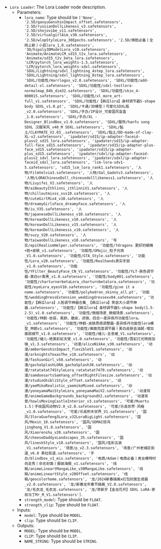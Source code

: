 - `Lora Loader`: The Lora Loader node description.
    - Parameters:
        - `lora_name`: Type should be `['None', '2.5D/ganyuGenshinImpact_offset.safetensors', '2.5D/russianDollLikeness_v3.safetensors', '2.5D/shojovibe_v11.safetensors', '2.5D/virtualgirlAim_v30.safetensors', '2.5D/wlopStyleLora_30Epochs.safetensors', '2.5D/换脸必备丨全网上新丨小芸lora_1.0.safetensors', '3D/hipoly3DModelLora_v10.safetensors', 'Animate/AnimateLCM_sd15_t2v_lora.safetensors', 'Animate/sd15_t2v_beta_lora.safetensors', 'LCM/pytorch_lora_weights-1.5.safetensors', 'LCM/pytorch_lora_weights-sdxl.safetensors', 'SDXL/Lightning/sdxl_lightning_4step_lora.safetensors', 'SDXL/Lightning/sdxl_lightning_8step_lora.safetensors', 'SDXL/功能性/Harrlogos_v2.0.safetensors', 'SDXL/功能性/add-detail-xl.safetensors', 'SDXL/功能性/sdxl-testlora-normalmap_04b_dim32.safetensors', 'SDXL/功能性/skin_4-000015.safetensors', 'SDXL/功能性/xl_more_art-full_v1.safetensors', 'SDXL/功能性/【麻瓜lora】身材调节器S-shape body SDXL_v1.0.pt', 'SDXL/卡通/3D模型丨可爱化SDXL版_v2.0.safetensors', 'SDXL/手办/IP设计_可爱国风盲盒_1.0.safetensors', 'SDXL/手办/XL - Designer_BlindBox_v1.0.safetensors', 'SDXL/服饰/hanfu song SDXL 汉服宋风_v40_M SDXL.safetensors', 'SDXL/黏土/CLAYMATE_V2.03_.safetensors', 'SDXL/黏土/DD-made-of-clay-XL-v2.safetensors', 'ipadater/sd15/ip-adapter-faceid-plusv2_sd15_lora.safetensors', 'ipadater/sd15/ip-adapter-full-face_sd15.safetensors', 'ipadater/sd15/ip-adapter-plus-face_sd15.safetensors', 'ipadater/sd15/ip-adapter-plus_sd15.safetensors', 'ipadater/sdxl/ip-adapter-faceid-plusv2_sdxl_lora.safetensors', 'ipadater/sdxl/ip-adapter-faceid_sdxl_lora.safetensors', 'lcm-lora-sdv1-5.safetensors', 'sd15_lcm_lora_rank1.safetensors', '人物/FilmVelvia3.safetensors', '人物/Gal_Gadotv3.safetensors', '人物/LORAChineseDoll_chinesedolllikeness1.safetensors', '人物/Liuyifei_V2.safetensors', '人物/aiBeautyIthlinni_ithlinniV1.safetensors', '人物/chilloutmixss_xss10.safetensors', '人物/cuteGirlMix4_v10.safetensors', '人物/dreamyGirlsFace_dreamyFace.safetensors', '人物/iu_V35.safetensors', '人物/japaneseDollLikeness_v10.safetensors', '人物/koreanDollLikeness_v10.safetensors', '人物/koreanDollLikeness_v15.safetensors', '人物/koreanDollLikenesss_v10.safetensors', '人物/suzy_V20.safetensors', '人物/taiwanDollLikeness_v10.safetensors', '写实/epiCRealismHelper.safetensors', '功能性/7dragons 更好的眼睛+脸+皮肤_v1.safetensors', '功能性/GMajic_粒子光效_V1.0.safetensors', '功能性/GTA_Style.safetensors', '功能性/Lora_v20.safetensors', '功能性/Realhands真实手部_v1.0.safetensors', '功能性/YFilter_BeautyFace_CN_V1.safetensors', '功能性/YLT-肤色调节器-美白or美黑_v1.0.safetensors', '功能性/body001.safetensors', '功能性/charturnerbetaLora_charturnbetalora.safetensors', '功能性/eyeLora_eyesV10.safetensors', '功能性/give it a name.safetensors', '功能性/polyhedron_skinny_all.pt', '功能性/weddingDressExtension_weddingdressexv04.safetensors', '功能性/【麻瓜lora】人脸调节神器合集_【麻瓜lora】笑容大小调节神器.safetensors', '功能性/【麻瓜lora】身材调节器S-shape body(1.5-2.5)_v1.0.safetensors', '功能性/微缩场景_微缩场景.safetensors', '功能性/林鹤-妆容，美颜，磨皮，滤镜，四合一差异炼丹功能性lora。_v1.safetensors', '功能性/林鹤-皮肤质感调整器-差异炼丹功能性lora模型_林鹤v1.safetensors', '功能性/画面亮度调节器丨美白皮肤去油腻-增加面部细节_v1.0.safetensors', '功能性/绪儿-全息裙_V1.safetensors', '功能性/绪儿-绝美彩虹天使_v1.0.safetensors', '功能性/霓虹灯光特效加强_v1.3.safetensors', '动漫/aliceNikke_v30.safetensors', '动漫/amberGenshinImpact_flexibleV1.safetensors', '动漫/arknightsTexasThe_v10.safetensors', '动漫/fashionGirl_v50.safetensors', '动漫/gachaSplashLORA_gachaSplash30.safetensors', '动漫/ratatatat74StyleLora_ratatatat7470.safetensors', '动漫/samdoesartsSamYang_offsetRightFilesize.safetensors', '动漫/studioGhibliStyle_offset.safetensors', '动漫/yaeMikoRealistic_yaemikoMixed.safetensors', '动漫/yoneyamaMaiStyleLora_yoneyamaMaiV2.safetensors', '动漫背景/animeGameBackgrounds_backgroundV2.safetensors', '动漫背景/howlsMovingCastleInterior_v3.safetensors', '可爱/Muertu 1.5丨手绘国风动物V2.0_v2.0.safetensors', '可爱/乐高世界·风格_v1.0.safetensors', '可爱/乐高积木世界_V1.safetensors', '国风/3loraGuofeng3Lora_v32LoraBigLight.safetensors', '国风/Moxin_10.safetensors', '国风/SDMAI惊鸿jinghong_V1.0.safetensors', '国风/Xiaorenshu_v20.safetensors', '国风/cheeseDaddysLandscapes_35.safetensors', '国风/lineskStyle_v10.safetensors', '国风/炫彩古装_V1.safetensors', '场景/p_v2.3.safetensors', '场景/广州老城区街道_v6.0 素社街道.safetensors', '手办/blindbox_v1_mix.safetensors', '电商/Adam丨电商必备丨男女模特时尚走秀丨杂志封面丨服装海报_v1.safetensors', '线稿/animeLineartMangaLike_v30MangaLike.safetensors', '线稿/animeLineartStyle_v20Offset.safetensors', '线稿/geocolorhome.safetensors', '龙/2024新春插画x红包封面生成器_v2.0.safetensors', '龙/新春龙年春节插画_V2.0.safetensors', '龙/毛衣龙_毛衣龙.safetensors', '龙/贺新岁【金龙花开】SDXL LoRA-家叔马丁Mr_M_V1.safetensors']`.
        - `strength_model`: Type should be `FLOAT`.
        - `strength_clip`: Type should be `FLOAT`.
    - Inputs:
        - `model`: Type should be `MODEL`.
        - `clip`: Type should be `CLIP`.
    - Outputs:
        - `MODEL`: Type should be `MODEL`.
        - `CLIP`: Type should be `CLIP`.
        - `NAME_STRING`: Type should be `STRING`.
